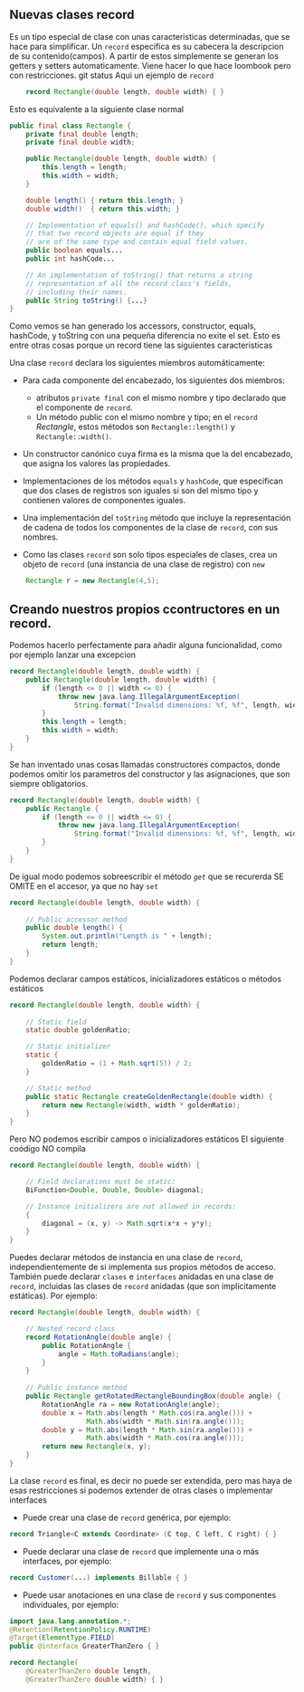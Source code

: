 


## Nuevas clases record

Es un tipo especial de clase con unas caracteristicas determinadas, que se hace para simplificar.
Un `record` especifica es su cabecera la descripcion de su contenido(campos). A partir de estos simplemente se generan los getters y setters automaticamente. Viene hacer lo que hace loombook pero con restricciones.
git status
Aqui un ejemplo de `record`

```java 
    record Rectangle(double length, double width) { }
```

Esto es equivalente a la siguiente clase normal

```java 
public final class Rectangle {
    private final double length;
    private final double width;

    public Rectangle(double length, double width) {
        this.length = length;
        this.width = width;
    }

    double length() { return this.length; }
    double width()  { return this.width; }

    // Implementation of equals() and hashCode(), which specify
    // that two record objects are equal if they
    // are of the same type and contain equal field values.
    public boolean equals...
    public int hashCode...

    // An implementation of toString() that returns a string
    // representation of all the record class's fields,
    // including their names.
    public String toString() {...}
}
```

Como vemos se han generado los accessors, constructor, equals, hashCode, y toString con una pequeña diferencia
no exite el set. Esto es entre otras cosas porque un record tiene las siguientes caracteristicas

Una clase `record` declara los siguientes miembros automáticamente:

- Para cada componente del encabezado, los siguientes dos miembros:
    - atributos `private final` con el mismo nombre y tipo declarado que el componente de `record`. 
    - Un método public con el mismo nombre y tipo; en el `record` *Rectangle*, estos métodos son `Rectangle::length()` y `Rectangle::width()`.

- Un constructor canónico cuya firma es la misma que la del encabezado, que asigna los valores las propiedades.

- Implementaciones de los métodos `equals` y `hashCode`, que especifican que dos clases de registros son iguales si son del mismo tipo y contienen valores de componentes iguales.
- Una implementación del `toString` método que incluye la representación de cadena de todos los componentes de la clase de `record`, con sus nombres.
- Como las clases `record` son solo tipos especiales de clases, crea un objeto de `record` (una instancia de una clase de registro) con `new`

```java
    Rectangle r = new Rectangle(4,5);
```

## Creando nuestros propios ccontructores en un record.

Podemos hacerlo perfectamente para añadir alguna funcionalidad, como por ejemplo lanzar una excepcion

```java
record Rectangle(double length, double width) {
    public Rectangle(double length, double width) {
        if (length <= 0 || width <= 0) {
            throw new java.lang.IllegalArgumentException(
                String.format("Invalid dimensions: %f, %f", length, width));
        }
        this.length = length;
        this.width = width;
    }
}
```
Se han inventado unas cosas llamadas constructores compactos, donde podemos omitir los parametros del constructor y las asignaciones, que son siempre obligatorios.

```java
record Rectangle(double length, double width) {
    public Rectangle {
        if (length <= 0 || width <= 0) {
            throw new java.lang.IllegalArgumentException(
                String.format("Invalid dimensions: %f, %f", length, width));
        }
    }
}
```

De igual modo podemos sobreescribir el método *`get`* que se recurerda SE OMITE en el accesor, ya que no hay `set`

```java
record Rectangle(double length, double width) {
 
    // Public accessor method
    public double length() {
        System.out.println("Length is " + length);
        return length;
    }
}
```

Podemos declarar campos estáticos, inicializadores estáticos o  métodos estáticos 
```java
record Rectangle(double length, double width) {
    
    // Static field
    static double goldenRatio;

    // Static initializer
    static {
        goldenRatio = (1 + Math.sqrt(5)) / 2;
    }

    // Static method
    public static Rectangle createGoldenRectangle(double width) {
        return new Rectangle(width, width * goldenRatio);
    }
}
```

Pero NO podemos escribir campos o inicializadores estáticos
El siguiente coódigo NO compila

```java
record Rectangle(double length, double width) {

    // Field declarations must be static:
    BiFunction<Double, Double, Double> diagonal;

    // Instance initializers are not allowed in records:
    {
        diagonal = (x, y) -> Math.sqrt(x*x + y*y);
    }
}
```

Puedes declarar métodos de instancia en una clase de `record`, independientemente de si implementa sus propios métodos de acceso. También puede declarar `clases` e `interfaces` anidadas en una clase de `record`, incluidas las clases de `record` anidadas (que son implícitamente estáticas). Por ejemplo:


```java
record Rectangle(double length, double width) {

    // Nested record class
    record RotationAngle(double angle) {
        public RotationAngle {
            angle = Math.toRadians(angle);
        }
    }
    
    // Public instance method
    public Rectangle getRotatedRectangleBoundingBox(double angle) {
        RotationAngle ra = new RotationAngle(angle);
        double x = Math.abs(length * Math.cos(ra.angle())) +
                   Math.abs(width * Math.sin(ra.angle()));
        double y = Math.abs(length * Math.sin(ra.angle())) +
                   Math.abs(width * Math.cos(ra.angle()));
        return new Rectangle(x, y);
    }
}
``` 

La clase `record` es final, es decir no puede ser extendida, pero mas haya de esas restricciones si podemos extender de otras clases o implementar interfaces

-  Puede crear una clase de `record` genérica, por ejemplo:

```java
record Triangle<C extends Coordinate> (C top, C left, C right) { }
```

- Puede declarar una clase de `record` que implemente una o más interfaces, por ejemplo:

```java
record Customer(...) implements Billable { }
```
- Puede usar anotaciones en una clase de `record` y sus componentes individuales, por ejemplo:

```java
import java.lang.annotation.*;
@Retention(RetentionPolicy.RUNTIME)
@Target(ElementType.FIELD)
public @interface GreaterThanZero { }
```
```java
record Rectangle(
    @GreaterThanZero double length,
    @GreaterThanZero double width) { }
```

